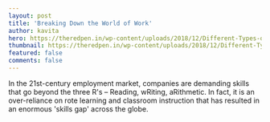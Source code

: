 ```yaml
---
layout: post
title: 'Breaking Down the World of Work'
author: kavita
hero: https://theredpen.in/wp-content/uploads/2018/12/Different-Types-of-Work-Experience01.png
thumbnail: https://theredpen.in/wp-content/uploads/2018/12/Different-Types-of-Work-Experience01.png
featured: false
comments: false
---
```


In the 21st-century employment market, companies are demanding skills that go beyond the three R's – Reading, wRiting, aRithmetic. In fact, it is an over-reliance on rote learning and classroom instruction that has resulted in an enormous 'skills gap' across the globe.
